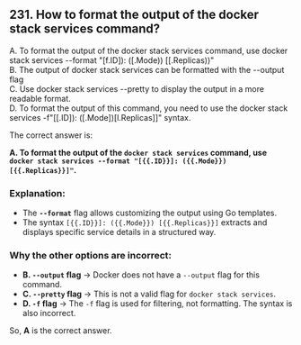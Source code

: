 ## 231. How to format the output of the docker stack services command?
A. To format the output of the docker stack services command, use docker stack services --format "[f.ID]): ([.Mode)) [[.Replicas))"  
B. The output of docker stack services can be formatted with the --output flag  
C. Use docker stack services --pretty to display the output in a more readable format.  
D. To format the output of this command, you need to use the docker stack services -f"[[.ID]): ([.Mode])[l.Replicas]]" syntax.  

The correct answer is:  

**A. To format the output of the `docker stack services` command, use `docker stack services --format "[{{.ID}}]: ({{.Mode}}) [{{.Replicas}}]"`.**  

### Explanation:  
- The **`--format`** flag allows customizing the output using Go templates.  
- The syntax `[{{.ID}}]: ({{.Mode}}) [{{.Replicas}}]` extracts and displays specific service details in a structured way.  

### Why the other options are incorrect:  
- **B. `--output` flag** → Docker does not have a `--output` flag for this command.  
- **C. `--pretty` flag** → This is not a valid flag for `docker stack services`.  
- **D. `-f` flag** → The `-f` flag is used for filtering, not formatting. The syntax is also incorrect.  

So, **A** is the correct answer.
